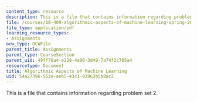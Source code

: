 ```yaml
---
content_type: resource
description: This is a file that contains information regarding problem set 2.
file: /courses/18-409-algorithmic-aspects-of-machine-learning-spring-2015/54a27396563aaeb543c193963b5b8ac2_MIT18_409S15_pset_2.pdf
file_type: application/pdf
learning_resource_types:
- Assignments
ocw_type: OCWFile
parent_title: Assignments
parent_type: CourseSection
parent_uid: 49ff76a4-e228-4a96-3d49-7a74f2c705a4
resourcetype: Document
title: Algorithmic Aspects of Machine Learning
uid: 54a27396-563a-aeb5-43c1-93963b5b8ac2
---
```

This is a file that contains information regarding problem set 2.

